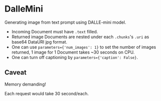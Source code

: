 # DalleMini

Generating image from text prompt using DALLE-mini model.

- Incoming Document must have `.text` filled.
- Returned image Documents are nested under each `.chunks`'s `.uri` as base64 DataURI jpg format.
- One can use `parameters={'num_images': 1}` to set the number of images returned, 1 image for 1 Document takes ~30 seconds on CPU.
- One can turn off captioning by `parameters={'caption': False}`.

## Caveat

Memory demanding!

Each request would take 30 second/each.

